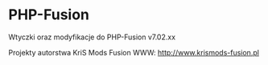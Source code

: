 PHP-Fusion
==========
Wtyczki oraz modyfikacje do PHP-Fusion v7.02.xx

Projekty autorstwa KriS Mods Fusion
WWW: http://www.krismods-fusion.pl
